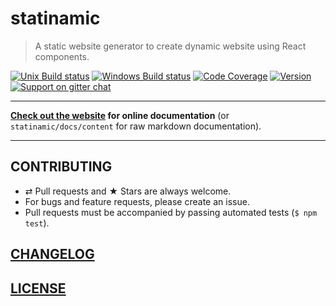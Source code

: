 # statinamic

> A static website generator to create dynamic website using React components.

[![Unix Build status](https://img.shields.io/travis/MoOx/statinamic/next.svg?label=unix%20build&style=flat-square)](https://travis-ci.org/MoOx/statinamic)
[![Windows Build status](https://img.shields.io/appveyor/ci/MoOx/statinamic/master.svg?label=window%20build&style=flat-square)](https://ci.appveyor.com/project/MoOx/statinamic/branch/master)
[![Code Coverage](https://img.shields.io/codecov/c/github/MoOx/statinamic/next.svg?style=flat-square)](https://codecov.io/github/MoOx/statinamic?ref=next)
[![Version](https://img.shields.io/npm/v/statinamic.svg?style=flat-square)](https://github.com/MoOx/statinamic/blob/master/CHANGELOG.md)
[![Support on gitter chat](https://img.shields.io/badge/support-gitter%20chat-E40255.svg?style=flat-square)](https://gitter.im/MoOx/statinamic)

---

**[Check out the website](http://moox.io/statinamic) for online documentation**
(or `statinamic/docs/content` for raw markdown documentation).

---

## CONTRIBUTING

* ⇄ Pull requests and ★ Stars are always welcome.
* For bugs and feature requests, please create an issue.
* Pull requests must be accompanied by passing automated tests (`$ npm test`).

## [CHANGELOG](CHANGELOG.md)

## [LICENSE](LICENSE)
